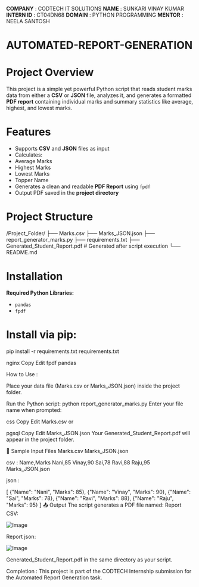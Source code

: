 **COMPANY** : CODTECH IT SOLUTIONS
**NAME** : SUNKARI VINAY KUMAR
**INTERN ID** : CT04DN68
**DOMAIN** : PYTHON PROGRAMMING
**MENTOR** : NEELA SANTOSH

# AUTOMATED-REPORT-GENERATION

# Project Overview

This project is a simple yet powerful Python script that reads student marks data from either a **CSV** or **JSON** file, analyzes it, and generates a formatted **PDF report** containing individual marks and summary statistics like average, highest, and lowest marks.


# Features

-  Supports **CSV** and **JSON** files as input
-  Calculates:
  - Average Marks
  - Highest Marks
  - Lowest Marks
  - Topper Name
-  Generates a clean and readable **PDF Report** using `fpdf`
- Output PDF saved in the **project directory**



# Project Structure

/Project_Folder/
├── Marks.csv
├── Marks_JSON.json
├── report_generator_marks.py
├── requirements.txt
├── Generated_Student_Report.pdf # Generated after script execution
└── README.md


# Installation

**Required Python Libraries:**

- `pandas`
- `fpdf`

# Install via pip:

pip install -r requirements.txt
requirements.txt

nginx
Copy
Edit
fpdf
pandas


How to Use :

Place your data file (Marks.csv or Marks_JSON.json) inside the project folder.

Run the Python script:
python report_generator_marks.py
Enter your file name when prompted:

css
Copy
Edit
Marks.csv
or

pgsql
Copy
Edit
Marks_JSON.json
Your Generated_Student_Report.pdf will appear in the project folder.

📑 Sample Input Files
Marks.csv
Marks_JSON.json

csv :
Name,Marks
Nani,85
Vinay,90
Sai,78
Ravi,88
Raju,95
Marks_JSON.json

json :

[
  {"Name": "Nani", "Marks": 85},
  {"Name": "Vinay", "Marks": 90},
  {"Name": "Sai", "Marks": 78},
  {"Name": "Ravi", "Marks": 88},
  {"Name": "Raju", "Marks": 95}
]
📤 Output
The script generates a PDF file named:
Report CSV:

![Image](https://github.com/user-attachments/assets/03661abc-7ba8-44ae-8eda-26546b98ab33)

Report json:

![Image](https://github.com/user-attachments/assets/a02291c5-7780-48e6-b5fa-6a0e73577222)

Generated_Student_Report.pdf
in the same directory as your script.

Completion :
This project is part of the CODTECH Internship submission for the Automated Report Generation task.
